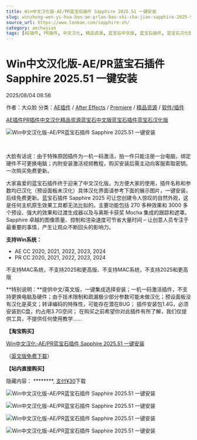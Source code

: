 ```yaml
---
title: Win中文汉化版-AE/PR蓝宝石插件 Sapphire 2025.51 一键安装
slug: winzhong-wen-yi-hua-ban-ae-prlan-bao-shi-cha-jian-sapphire-2025-51-yi-jian-an-zhuang
source_url: https://www.lookae.com/sapphire-zh/
category: aechajian
tags: [AE插件, PR插件, 中文汉化, 精品资源, 蓝宝石中文版, 蓝宝石插件, 蓝宝石汉化版]
---
```

# Win中文汉化版-AE/PR蓝宝石插件 Sapphire 2025.51 一键安装

2025/08/04 08:56

作者：大众脸
分类：[AE插件](https://www.lookae.com/after-effects/aechajian/) / [After Effects](https://www.lookae.com/after-effects/) / [Premiere](https://www.lookae.com/qitarjcj/premierezy/) / [精品资源](https://www.lookae.com/fufei/) / [软件/插件](https://www.lookae.com/qitarjcj/)

[AE插件](https://www.lookae.com/tag/ae%e6%8f%92%e4%bb%b6/)[PR插件](https://www.lookae.com/tag/pr%e6%8f%92%e4%bb%b6/)[中文汉化](https://www.lookae.com/tag/%e4%b8%ad%e6%96%87%e6%b1%89%e5%8c%96/)[精品资源](https://www.lookae.com/tag/%e7%b2%be%e5%93%81%e8%b5%84%e6%ba%90/)[蓝宝石中文版](https://www.lookae.com/tag/%e8%93%9d%e5%ae%9d%e7%9f%b3%e4%b8%ad%e6%96%87%e7%89%88/)[蓝宝石插件](https://www.lookae.com/tag/%e8%93%9d%e5%ae%9d%e7%9f%b3%e6%8f%92%e4%bb%b6/)[蓝宝石汉化版](https://www.lookae.com/tag/%e8%93%9d%e5%ae%9d%e7%9f%b3%e6%b1%89%e5%8c%96%e7%89%88/)

![Win中文汉化版-AE/PR蓝宝石插件 Sapphire 2025.51 一键安装](https://www.lookae.com/wp-content/uploads/2025/08/Sapphire-ZH.jpg "Win中文汉化版-AE/PR蓝宝石插件 Sapphire 2025.51 一键安装-LookAE.com")

[﻿﻿﻿](https://cloud.video.taobao.com/play/u/null/p/1/e/6/t/1/435811159933.mp4)

大脸有话说：由于特殊原因插件为一机一码激活，拍一件只能注册一台电脑，绑定硬件不可更换电脑；内附安装激活视频教程，购买安装后需主动向客服索取密钥。一次购买免费更新。

大家喜爱的蓝宝石插件终于迎来了中文汉化版。为方便大家的使用，插件名称和参数均已汉化（预设面板未汉化）具体汉化界面请参考下面的展示图片，一键安装，后续免费更新。蓝宝石插件 Sapphire 2025 可让您创建令人惊叹的自然外观，这是任何主机原生效果工具都无法比拟的。主要功能包括 270 多种效果和 3000 多个预设、强大的效果和过渡生成器以及与奥斯卡获奖 Mocha 集成的跟踪和遮罩。Sapphire 卓越的图像质量、控制和渲染速度可节省大量时间 – 让创意人员专注于最重要的事情，产生让观众不断回头的影响力。

**支持Win系统：**

* AE CC 2020, 2021, 2022, 2023, 2024
* PR CC 2020, 2021, 2022, 2023, 2024

不支持MAC系统，不支持2025和更高版、不支持MAC系统，不支持2025和更高版

**特别说明：**提供中文/英文版，一键集成选择安装；一机一码激活插件，不支持更换电脑及硬件；由于技术限制和疏漏极少部分参数可能未做汉化；预设面板没有汉化是英文；转译编码的特殊性，可能存在潜在BUG； 插件安装包1.4G，必须安装到C盘，约占用3.7G空间； 在购买之前希望你对此插件有所了解，我们仅提供工具，不提供任何使用教学……

**【淘宝购买】**

[Win中文汉化-AE/PR蓝宝石插件 Sapphire 2025.51 一键安装](https://item.taobao.com/item.htm?ft=t&id=960588263258)

（[英文版免费下载](https://www.lookae.com/sapphire-202551/)）

**【站内直接购买】**

隐藏内容：
\*\*\*\*\*\*\*\*,
[支付¥30](https://www.lookae.com/wp-login.php?redirect_to=https%3A%2F%2Fwww.lookae.com%2Fsapphire-zh%2F)下载

![Win中文汉化版-AE/PR蓝宝石插件 Sapphire 2025.51 一键安装](https://img.alicdn.com/imgextra/i4/705956171/O1CN01wIFy9S1vSNCZMb6Fw_!!705956171.jpg "Win中文汉化版-AE/PR蓝宝石插件 Sapphire 2025.51 一键安装-LookAE.com")

![Win中文汉化版-AE/PR蓝宝石插件 Sapphire 2025.51 一键安装](https://img.alicdn.com/imgextra/i2/705956171/O1CN010G2mr61vSNCb1mtry_!!705956171.jpg "Win中文汉化版-AE/PR蓝宝石插件 Sapphire 2025.51 一键安装-LookAE.com")

![Win中文汉化版-AE/PR蓝宝石插件 Sapphire 2025.51 一键安装](https://img.alicdn.com/imgextra/i3/705956171/O1CN018c58U11vSNCZw1kco_!!705956171.jpg "Win中文汉化版-AE/PR蓝宝石插件 Sapphire 2025.51 一键安装-LookAE.com")

![Win中文汉化版-AE/PR蓝宝石插件 Sapphire 2025.51 一键安装](https://img.alicdn.com/imgextra/i1/705956171/O1CN01tXZi491vSNCZw0wjZ_!!705956171.jpg "Win中文汉化版-AE/PR蓝宝石插件 Sapphire 2025.51 一键安装-LookAE.com")
